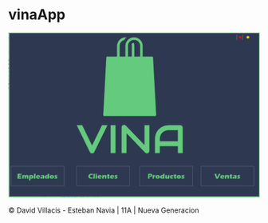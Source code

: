 # vinaApp
<img src="./preview.png" alt="preview"/>
<footer>
  <p>&copy; David Villacis - Esteban Navia | 11A | Nueva Generacion</p>
</footer>
